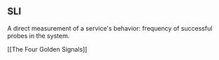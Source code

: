 ## SLI

A direct measurement of a service's behavior: frequency of successful probes in the system.

[[The Four Golden Signals]]